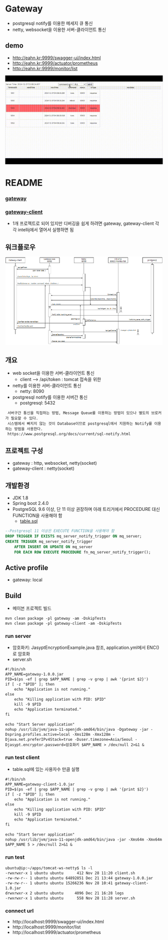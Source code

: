 # Gateway
* postgresql notify를 이용한 메세지 큐 통신
* netty, websocket을 이용한 서버-클라이언트 통신


## demo
* http://eahn.kr:9999/swagger-ui/index.html
* http://eahn.kr:9999/actuator/prometheus
* http://eahn.kr:9999/monitor/list

![tomcat-ws-netty.gif](doc/tomcat-ws-netty.gif)

# README
### [gateway](gateway/README.md)
### [gateway-client](gateway-client/README.md)
* 1개 프로젝트로 되어 있지만 디버깅을 쉽게 하려면 gateway, gateway-client 각각 intellij에서 열어서 실행하면 됨

## 워크플로우
![workflow.png](doc/workflow.png)


## 개요
* web socket을 이용한 서버-클라이언트 통신
  * client --> /api/token : tomcat 접속을 위한 
* netty를 이용한 서버-클라이언트 통신
  * netty: 8090
* postgresql notify를 이용한 서버간 통신
  * postgresql: 5432
```text
 서버구간 통신을 직접하는 방법, Message Queue를 이용하는 방법이 있으나 별도의 브로커가 필요할 수 있다.
 시스템에서 빠지지 않는 것이 Database이므로 postgresql에서 지원하는 Notify를 이용하는 방법을 사용한다.
 https://www.postgresql.org/docs/current/sql-notify.html
```

## 프로젝트 구성
* gateway : http, websocket, netty(socket)
* gateway-client : netty(socket)


## 개발환경
* JDK 1.8
* Spring boot 2.4.0
* PostgreSQL 9.6 이상, 단 11 이상 권장하며 아래 트리거에서 PROCEDURE 대신 FUNCTION을 사용해야 함
  * [table.sql](gateway/src/main/resources/sql/table.sql)
```sql
--Postgresql 11 이상은 EXECUTE FUNCTION을 사용해야 함
DROP TRIGGER IF EXISTS mq_server_notify_trigger ON mq_server;
CREATE TRIGGER mq_server_notify_trigger
    AFTER INSERT OR UPDATE ON mq_server
    FOR EACH ROW EXECUTE PROCEDURE fn_mq_server_notify_trigger();
```


## Active profile
* gateway: local


## Build
* 메이븐 프로젝트 빌드
```
mvn clean package -pl gateway -am -DskipTests
mvn clean package -pl gateway-client -am -DskipTests
```

### run server
* 암호화키: JasyptEncryptionExample.java 참조, application.yml에서 ENC()로 암호화
* server.sh
```shell
#!/bin/sh
APP_NAME=gateway-1.0.0.jar
PID=$(ps -ef | grep $APP_NAME | grep -v grep | awk '{print $2}')
if [ -z "$PID" ]; then
    echo "Application is not running."
else
    echo "Killing application with PID: $PID"
    kill -9 $PID
    echo "Application terminated."
fi

echo "Start Server application"
nohup /usr/lib/jvm/java-11-openjdk-amd64/bin/java -Dgateway -jar -Dspring.profiles.active=local -Xms128m -Xmx128m -Djava.net.preferIPv4Stack=true -Duser.timezone=Asia/Seoul -Djasypt.encryptor.password=암호화키 $APP_NAME > /dev/null 2>&1 &
```

### run test client
* table.sql에 있는 사용자수 만큼 실행
```shell
#!/bin/sh
APP_NAME=gateway-client-1.0.jar
PID=$(ps -ef | grep $APP_NAME | grep -v grep | awk '{print $2}')
if [ -z "$PID" ]; then
    echo "Application is not running."
else
    echo "Killing application with PID: $PID"
    kill -9 $PID
    echo "Application terminated."
fi

echo "Start Server application"
nohup /usr/lib/jvm/java-11-openjdk-amd64/bin/java -jar -Xms64m -Xmx64m $APP_NAME 5 > /dev/null 2>&1 &
```

### run test
```shell
ubuntu@ip:~/apps/tomcat-ws-netty$ ls -l
-rwxrwxr-x 1 ubuntu ubuntu      412 Nov 28 11:20 client.sh
-rw-rw-r-- 1 ubuntu ubuntu 64892851 Dec 21 13:44 gateway-1.0.0.jar
-rw-rw-r-- 1 ubuntu ubuntu 15266236 Nov 28 10:41 gateway-client-1.0.jar
drwxrwxr-x 2 ubuntu ubuntu     4096 Dec 21 16:28 logs
-rwxrwxr-x 1 ubuntu ubuntu      558 Nov 28 11:28 server.sh
```

### connect url
* http://localhost:9999/swagger-ui/index.html
* http://localhost:9999/monitor/list
* http://localhost:9999/actuator/prometheus

